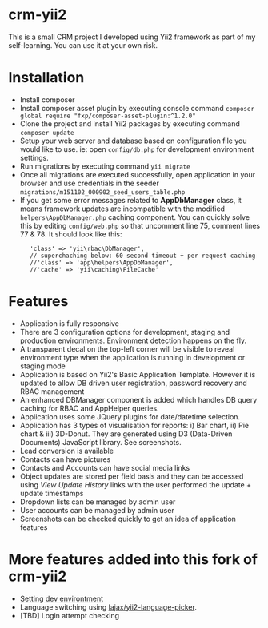 # crm-yii2

This is a small CRM project I developed using Yii2 framework as part of my self-learning. You can use it at your own risk.

# Installation
* Install composer
* Install composer asset plugin by executing console command `composer global require "fxp/composer-asset-plugin:^1.2.0"`
* Clone the project and install Yii2 packages by executing command `composer update`
* Setup your web server and database based on configuration file you would like to use. ie: open `config/db.php` for development environment settings.
* Run migrations by executing command `yii migrate`
* Once all migrations are executed successfully, open application in your browser and use credentials in the seeder `migrations/m151102_000902_seed_users_table.php`
* If you get some error messages related to **AppDbManager** class, it means framework updates are incompatible with the modified `helpers\AppDbManager.php` caching component. You can quickly solve this by editing `config/web.php` so that uncomment line 75, comment lines 77 & 78. It should look like this:
```
      'class' => 'yii\rbac\DbManager',
      // superchaching below: 60 second timeout + per request caching
      //'class' => 'app\helpers\AppDbManager',
      //'cache' => 'yii\caching\FileCache'
```

# Features
* Application is fully responsive
* There are 3 configuration options for development, staging and production environments. Environment detection happens on the fly.
* A transparent decal on the top-left corner will be visible to reveal environment type when the application is running in development or staging mode 
* Application is based on Yii2's Basic Application Template. However it is updated to allow DB driven user registration, password recovery and RBAC management
* An enhanced DBManager component is added which handles DB query caching for RBAC and AppHelper queries.
* Application uses some JQuery plugins for date/datetime selection.
* Application has 3 types of visualisation for reports: i) Bar chart, ii) Pie chart & iii) 3D-Donut. They are generated using D3 (Data-Driven Documents) JavaScript library. See screenshots.
* Lead conversion is available
* Contacts can have pictures
* Contacts and Accounts can have social media links
* Object updates are stored per field basis and they can be accessed using *View Update History* links with the user performed the update + update timestamps
* Dropdown lists can be managed by admin user
* User accounts can be managed by admin user
* Screenshots can be checked quickly to get an idea of application features

# More features added into this fork of crm-yii2

* [Setting dev environtment](docs/dev.md)
* Language switching using [lajax/yii2-language-picker](https://www.yiiframework.com/extension/yii2-language-picker).
* [TBD] Login attempt checking